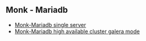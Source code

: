 ## Monk - Mariadb

* [Monk-Mariadb single server](https://github.com/monk-io/monk-mariadb/tree/main/mariadb)
* [Monk-Mariadb high available cluster galera mode](https://github.com/monk-io/monk-mariadb/tree/main/mariadb-ha-with-galera)
